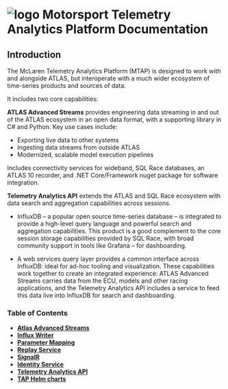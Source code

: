 # ![logo](/Media/branding.png) Motorsport Telemetry Analytics Platform Documentation

## Introduction

The McLaren Telemetry Analytics Platform (MTAP) is designed to work with and alongside ATLAS, but interoperate with a much wider ecosystem of time-series products and sources of data.

It includes two core capabilities:

**ATLAS Advanced Streams** provides engineering data streaming in and out of the ATLAS ecosystem in an open data format, with a supporting library in C# and Python. Key use cases include:

- Exporting live data to other systems
- Ingesting data streams from outside ATLAS
- Modernized, scalable model execution pipelines

Includes connectivity services for wideband, SQL Race databases, an ATLAS 10 recorder, and .NET Core/Framework nuget package for software integration.

**Telemetry Analytics API** extends the ATLAS and SQL Race ecosystem with data search and aggregation capabilities across sessions.

- InfluxDB – a popular open source time-series database – is integrated to provide a high-level query language and powerful search and aggregation capabilities. This product is a good complement to the core session storage capabilities provided by SQL Race, with broad community support in tools like Grafana – for dashboarding.

- A web services query layer provides a common interface across InfluxDB: ideal for ad-hoc tooling and visualization.
These capabilities work together to create an integrated experience: ATLAS Advanced Streams carries data from the ECU, models and other racing applications, and the Telemetry Analytics API includes a service to feed this data live into InfluxDB for search and dashboarding.

### Table of Contents
- [**Atlas Advanced Streams**](/AAS/README.md)<br>
- [**Influx Writer**](/InfluxWriter/README.md)<br>
- [**Parameter Mapping**](/ParameterMapping/README.md)<br>
- [**Replay Service**](ReplayService/README.md)<br>
- [**SignalR**](/SignalR/README.md)<br>
- [**Identity Service**](/IdentityService/README.md)<br>
- [**Telemetry Analytics API**](/TAPApi/README.md)<br>
- [**TAP Helm charts**](/Helm/README.md)<br>
